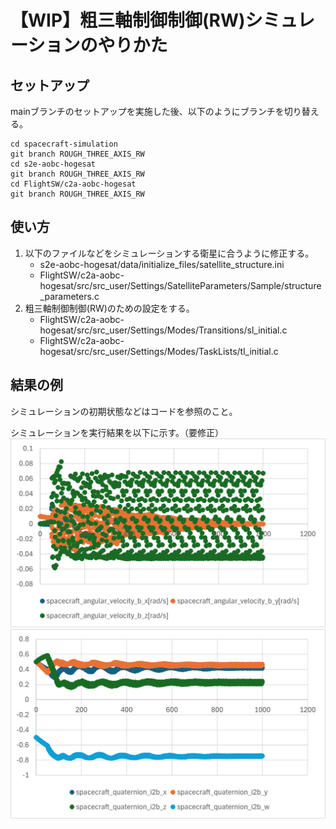 # 【WIP】粗三軸制御制御(RW)シミュレーションのやりかた

## セットアップ
mainブランチのセットアップを実施した後、以下のようにブランチを切り替える。
```
cd spacecraft-simulation
git branch ROUGH_THREE_AXIS_RW
cd s2e-aobc-hogesat
git branch ROUGH_THREE_AXIS_RW
cd FlightSW/c2a-aobc-hogesat
git branch ROUGH_THREE_AXIS_RW
```

## 使い方
1. 以下のファイルなどをシミュレーションする衛星に合うように修正する。
   - s2e-aobc-hogesat/data/initialize_files/satellite_structure.ini
   - FlightSW/c2a-aobc-hogesat/src/src_user/Settings/SatelliteParameters/Sample/structure_parameters.c
2. 粗三軸制御制御(RW)のための設定をする。
   - FlightSW/c2a-aobc-hogesat/src/src_user/Settings/Modes/Transitions/sl_initial.c
   - FlightSW/c2a-aobc-hogesat/src/src_user/Settings/Modes/TaskLists/tl_initial.c

## 結果の例
シミュレーションの初期状態などはコードを参照のこと。

シミュレーションを実行結果を以下に示す。（要修正）
![result(angular_velocity)](result(angular_velocity).png)
![result(quaternion_i2b)](result(quaternion_i2b).png)